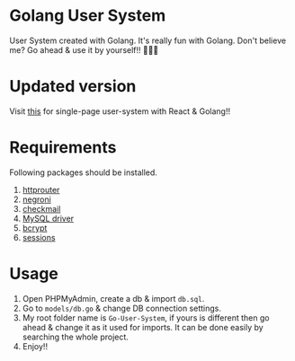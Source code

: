 # Golang User System

User System created with Golang. It's really fun with Golang. Don't believe me? Go ahead & use it by yourself!! 👻🤝👀

# Updated version
Visit [this](https://github.com/yTakkar/Go-React-User-System) for single-page user-system with React & Golang!!

# Requirements
Following packages should be installed.
1. [httprouter](github.com/julienschmidt/httprouter)
2. [negroni](github.com/urfave/negroni)
3. [checkmail](github.com/badoux/checkmail)
4. [MySQL driver](github.com/go-sql-driver/mysql)
5. [bcrypt](golang.org/x/crypto/bcrypt)
6. [sessions](github.com/gorilla/sessions)

# Usage
1. Open PHPMyAdmin, create a db & import `db.sql`.
2. Go to `models/db.go` & change DB connection settings.
3. My root folder name is `Go-User-System`, if yours is different then go ahead & change it as it used for imports. It can be done easily by searching the whole project.
4. Enjoy!!

